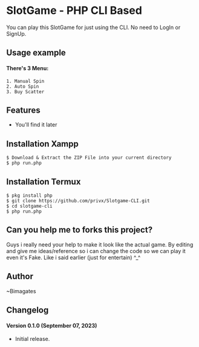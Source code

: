 # SlotGame - PHP CLI Based #
You can play this SlotGame for just using the CLI. No need to LogIn or SignUp.

## Usage example ##
#### There's 3 Menu: ####
```
1. Manual Spin
2. Auto Spin
3. Buy Scatter
```

## Features ##
- You'll find it later

## Installation Xampp ##

```
$ Download & Extract the ZIP File into your current directory
$ php run.php
```

## Installation Termux ##

```
$ pkg install php
$ git clone https://github.com/privx/Slotgame-CLI.git
$ cd slotgame-cli
$ php run.php
```
## Can you help me to forks this project?
Guys i really need your help to make it look like the actual game.
By editing and give me ideas/reference so i can change the code so we can play it even it's Fake. Like i said earlier (just for entertain) ^_^

## Author
~Bimagates

## Changelog ##
#### Version 0.1.0 (September 07, 2023) ####
- Initial release.
